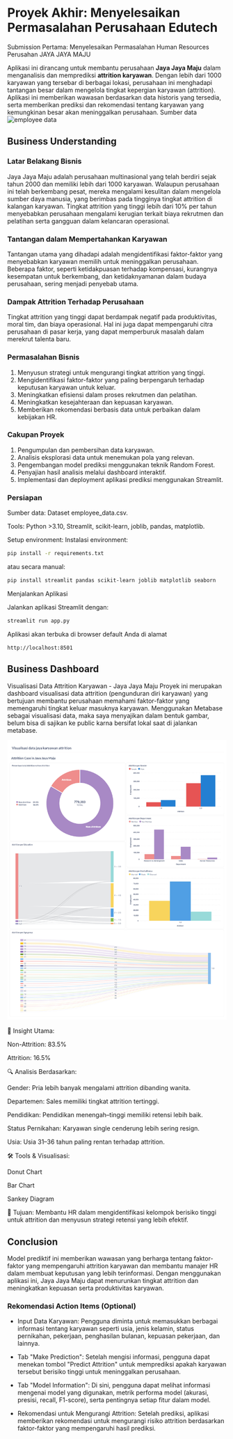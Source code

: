 # Proyek Akhir: Menyelesaikan Permasalahan Perusahaan Edutech
Submission Pertama: Menyelesaikan Permasalahan Human Resources Perusahan JAYA JAYA MAJU

Aplikasi ini dirancang untuk membantu perusahaan **Jaya Jaya Maju** dalam menganalisis dan memprediksi **attrition karyawan**. Dengan lebih dari 1000 karyawan yang tersebar di berbagai lokasi, perusahaan ini menghadapi tantangan besar dalam mengelola tingkat kepergian karyawan (attrition). Aplikasi ini memberikan wawasan berdasarkan data historis yang tersedia, serta memberikan prediksi dan rekomendasi tentang karyawan yang kemungkinan besar akan meninggalkan perusahaan. Sumber data ![employee data](https://drive.google.com/file/d/115xCHo1GhWoz1x6xdFdHOVLSrU_9qIL0/view?usp=sharing)

## Business Understanding

### Latar Belakang Bisnis
Jaya Jaya Maju adalah perusahaan multinasional yang telah berdiri sejak tahun 2000 dan memiliki lebih dari 1000 karyawan. Walaupun perusahaan ini telah berkembang pesat, mereka mengalami kesulitan dalam mengelola sumber daya manusia, yang berimbas pada tingginya tingkat attrition di kalangan karyawan. Tingkat attrition yang tinggi lebih dari 10% per tahun menyebabkan perusahaan mengalami kerugian terkait biaya rekrutmen dan pelatihan serta gangguan dalam kelancaran operasional.

### Tantangan dalam Mempertahankan Karyawan
Tantangan utama yang dihadapi adalah mengidentifikasi faktor-faktor yang menyebabkan karyawan memilih untuk meninggalkan perusahaan. Beberapa faktor, seperti ketidakpuasan terhadap kompensasi, kurangnya kesempatan untuk berkembang, dan ketidaknyamanan dalam budaya perusahaan, sering menjadi penyebab utama.

### Dampak Attrition Terhadap Perusahaan
Tingkat attrition yang tinggi dapat berdampak negatif pada produktivitas, moral tim, dan biaya operasional. Hal ini juga dapat mempengaruhi citra perusahaan di pasar kerja, yang dapat memperburuk masalah dalam merekrut talenta baru.

### Permasalahan Bisnis

1. Menyusun strategi untuk mengurangi tingkat attrition yang tinggi.
2. Mengidentifikasi faktor-faktor yang paling berpengaruh terhadap keputusan karyawan untuk keluar.
3. Meningkatkan efisiensi dalam proses rekrutmen dan pelatihan.
4. Meningkatkan kesejahteraan dan kepuasan karyawan.
5. Memberikan rekomendasi berbasis data untuk perbaikan dalam kebijakan HR.

### Cakupan Proyek

1. Pengumpulan dan pembersihan data karyawan.
2. Analisis eksplorasi data untuk menemukan pola yang relevan.
3. Pengembangan model prediksi menggunakan teknik Random Forest.
4. Penyajian hasil analisis melalui dashboard interaktif.
5. Implementasi dan deployment aplikasi prediksi menggunakan Streamlit.

### Persiapan

Sumber data: Dataset employee_data.csv.

Tools: Python >3.10, Streamlit, scikit-learn, joblib, pandas, matplotlib.

Setup environment:
Instalasi environment:
```bash
pip install -r requirements.txt
```
atau secara manual:
```bash
pip install streamlit pandas scikit-learn joblib matplotlib seaborn
```
Menjalankan Aplikasi

Jalankan aplikasi Streamlit dengan:
```bash
streamlit run app.py
```
Aplikasi akan terbuka di browser default Anda di alamat
```
http://localhost:8501
```
## Business Dashboard

Visualisasi Data Attrition Karyawan - Jaya Jaya Maju
Proyek ini merupakan dashboard visualisasi data attrition (pengunduran diri karyawan) yang bertujuan membantu perusahaan memahami faktor-faktor yang memengaruhi tingkat keluar masuknya karyawan. Menggunakan Metabase sebagai visualisasi data, maka saya menyajikan dalam bentuk gambar, belum bisa di sajikan ke public karna bersifat lokal saat di jalankan metabase.

![Grafik Attrition](Moh%20Dani%20Kurniawan%20Sugiarto-Dashboard.jpg)

📌 Insight Utama:

Non-Attrition: 83.5%

Attrition: 16.5%

🔍 Analisis Berdasarkan:

Gender: Pria lebih banyak mengalami attrition dibanding wanita.

Departemen: Sales memiliki tingkat attrition tertinggi.

Pendidikan: Pendidikan menengah–tinggi memiliki retensi lebih baik.

Status Pernikahan: Karyawan single cenderung lebih sering resign.

Usia: Usia 31–36 tahun paling rentan terhadap attrition.

🛠 Tools & Visualisasi:

Donut Chart

Bar Chart

Sankey Diagram

🎯 Tujuan:
Membantu HR dalam mengidentifikasi kelompok berisiko tinggi untuk attrition dan menyusun strategi retensi yang lebih efektif.

## Conclusion

Model prediktif ini memberikan wawasan yang berharga tentang faktor-faktor yang mempengaruhi attrition karyawan dan membantu manajer HR dalam membuat keputusan yang lebih terinformasi. Dengan menggunakan aplikasi ini, Jaya Jaya Maju dapat menurunkan tingkat attrition dan meningkatkan kepuasan serta produktivitas karyawan.

### Rekomendasi Action Items (Optional)

- Input Data Karyawan: Pengguna diminta untuk memasukkan berbagai informasi tentang karyawan seperti usia, jenis kelamin, status pernikahan, pekerjaan, penghasilan bulanan, kepuasan pekerjaan, dan lainnya.

- Tab "Make Prediction": Setelah mengisi informasi, pengguna dapat menekan tombol "Predict Attrition" untuk memprediksi apakah karyawan tersebut berisiko tinggi untuk meninggalkan perusahaan.

- Tab "Model Information": Di sini, pengguna dapat melihat informasi mengenai model yang digunakan, metrik performa model (akurasi, presisi, recall, F1-score), serta pentingnya setiap fitur dalam model.

- Rekomendasi untuk Mengurangi Attrition: Setelah prediksi, aplikasi memberikan rekomendasi untuk mengurangi risiko attrition berdasarkan faktor-faktor yang mempengaruhi hasil prediksi.
